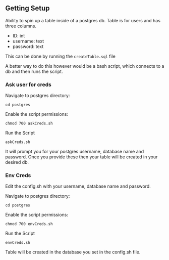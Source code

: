 ## Getting Setup

Ability to spin up a table inside of a postgres db. Table is for users and has three columns.

- ID: int
- username: text
- password: text

This can be done by running the `createTable.sql` file

A better way to do this however would be a bash script, which connects to a db and then runs the script.

### Ask user for creds

Navigate to postgres directory:

`cd postgres`

Enable the script permissions:

`chmod 700 askCreds.sh`

Run the Script

`askCreds.sh`

It will prompt you for your postgres username, database name and password. Once you provide these then your table will be created in your desired db.

### Env Creds

Edit the config.sh with your username, database name and password.

Navigate to postgres directory:

`cd postgres`

Enable the script permissions:

`chmod 700 envCreds.sh`

Run the Script

`envCreds.sh`

Table will be created in the database you set in the config.sh file.
